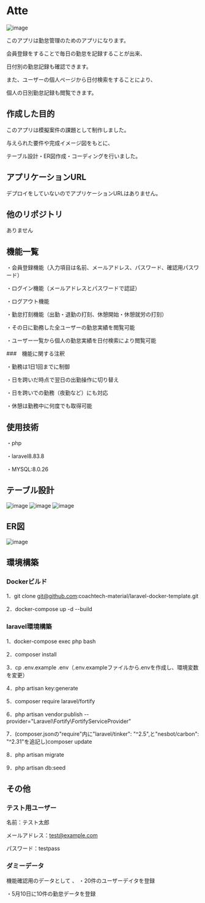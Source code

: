 # Atte

![image](https://github.com/tatsuyakunugi/Atte/assets/143701240/3a09f161-ec6a-474e-a75e-1be52a2030ed)

このアプリは勤怠管理のためのアプリになります。

会員登録をすることで毎日の勤怠を記録することが出来、

日付別の勤怠記録も確認できます。

また、ユーザーの個人ページから日付検索をすることにより、

個人の日別勤怠記録も閲覧できます。

## 作成した目的

このアプリは模擬案件の課題として制作しました。

与えられた要件や完成イメージ図をもとに、

テーブル設計・ER図作成・コーディングを行いました。

## アプリケーションURL

デプロイをしていないのでアプリケーションURLはありません。

## 他のリポジトリ

ありません

## 機能一覧

・会員登録機能（入力項目は名前、メールアドレス、パスワード、確認用パスワード）

・ログイン機能（メールアドレスとパスワードで認証）

・ログアウト機能

・勤怠打刻機能（出勤・退勤の打刻、休憩開始・休憩就労の打刻）

・その日に勤務した全ユーザーの勤怠実績を閲覧可能

・ユーザー一覧から個人の勤怠実績を日付検索により閲覧可能

###　機能に関する注釈

・勤務は1日1回までに制御

・日を跨いだ時点で翌日の出勤操作に切り替え

・日を跨いでの勤務（夜勤など）にも対応

・休憩は勤務中に何度でも取得可能

## 使用技術

・php

・laravel8.83.8

・MYSQL:8.0.26

## テーブル設計

![image](https://github.com/tatsuyakunugi/Atte/assets/143701240/2ce29c3d-a2db-4557-89fc-2a28305c2df8)
![image](https://github.com/tatsuyakunugi/Atte/assets/143701240/860c44ba-07d9-4639-ae55-bba6c9199f96)
![image](https://github.com/tatsuyakunugi/Atte/assets/143701240/7fd95147-2ccb-4db4-8aa9-8b7975fefba9)

## ER図

![image](https://github.com/tatsuyakunugi/Atte/assets/143701240/d4cf0120-00e6-4b32-89c6-63d3b81dfcc0)

## 環境構築

### Dockerビルド

1．git clone git@github.com:coachtech-material/laravel-docker-template.git

2．docker-compose up -d --build

### laravel環境構築

1．docker-compose exec php bash

2．composer install

3．cp .env.example .env（.env.exampleファイルから.envを作成し、環境変数を変更）

4．php artisan key:generate

5．composer require laravel/fortify

6．php artisan vendor:publish --provider="Laravel\Fortify\FortifyServiceProvider"

7．(composer.jsonの"require"内に"laravel/tinker": "^2.5",と"nesbot/carbon": "^2.31"を追記し)composer update

8．php artisan migrate

9．php artisan db:seed

## その他

### テスト用ユーザー

名前：テスト太郎

メールアドレス：test@example.com

パスワード：testpass

### ダミーデータ

機能確認用のデータとして
、
・20件のユーザーデイタを登録
 
・5月10日に10件の勤怠データを登録
 
